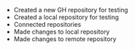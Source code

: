 - Created a new GH repository for testing
- Created a local repository for testing
- Connected repositories
- Made changes to local repository
- Made changes to remote repository
